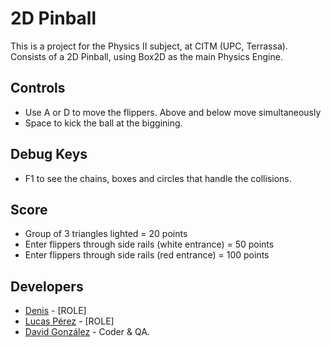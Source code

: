 # 2D Pinball
This is a project for the Physics II subject, at CITM (UPC, Terrassa).
Consists of a 2D Pinball, using Box2D as the main Physics Engine.

## Controls
- Use A or D to move the flippers. Above and below move simultaneously 
- Space to kick the ball at the biggining.

## Debug Keys
- F1 to see the chains, boxes and circles that handle the collisions.

## Score
- Group of 3 triangles lighted = 20 points
- Enter flippers through side rails (white entrance) = 50 points
- Enter flippers through side rails (red entrance) = 100 points

## Developers
- [Denis](https://github.com/Denisdrk6) - [ROLE]
- [Lucas Pérez](https://github.com/LucasPG14) - [ROLE]
- [David González](https://github.com/MagiX7) - Coder & QA.
